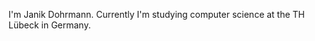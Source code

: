 I'm Janik Dohrmann.
Currently I'm studying computer science at the TH Lübeck in Germany.

<!---
JanikDohrmann/JanikDohrmann is a ✨ special ✨ repository because its `README.md` (this file) appears on your GitHub profile.
You can click the Preview link to take a look at your changes.
--->
